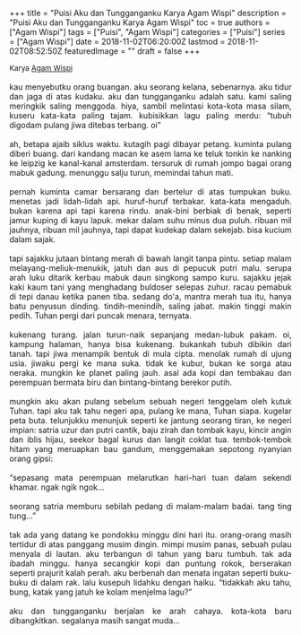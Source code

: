 +++
title = "Puisi Aku dan Tungganganku Karya Agam Wispi"
description = "Puisi Aku dan Tungganganku Karya Agam Wispi"
toc = true
authors = ["Agam Wispi"]
tags = ["Puisi", "Agam Wispi"]
categories = ["Puisi"]
series = ["Agam Wispi"]
date = 2018-11-02T06:20:00Z
lastmod = 2018-11-02T08:52:50Z
featuredImage = ""
draft = false
+++

<div style="text-align: justify;">
<div style="font-size: small;">Karya <a href="/authors/agam-wispi/" target="_blank">Agam Wispi</a></div><br />
kau menyebutku orang buangan. aku seorang kelana, sebenarnya. aku tidur dan jaga di atas kudaku. aku dan tungganganku adalah satu. kami saling meringkik saling menggoda. hiya, sambil melintasi kota-kota masa silam, kuseru kata-kata paling tajam. kubisikkan lagu paling merdu: “tubuh digodam pulang jiwa ditebas terbang. oi”<br /><br />ah, betapa ajaib siklus waktu. kutagih pagi dibayar petang. kuminta pulang diberi buang. dari kandang macan ke asem lama ke teluk tonkin ke nanking ke leipzig ke kanal-kanal amsterdam. tersuruk di rumah jompo bagai orang mabuk gadung. menunggu salju turun, memindai tahun mati.<br /><br />pernah kuminta camar bersarang dan bertelur di atas tumpukan buku. menetas jadi lidah-lidah api. huruf-huruf terbakar. kata-kata mengaduh. bukan karena api tapi karena rindu. anak-bini berbiak di benak, seperti jamur kuping di kayu lapuk. mekar dalam suhu minus dua puluh. ribuan mil jauhnya, ribuan mil jauhnya, tapi dapat kudekap dalam sekejab. bisa kucium dalam sajak.<br /><br />tapi sajakku jutaan bintang merah di bawah langit tanpa pintu. setiap malam melayang-meliuk-menukik, jatuh dan aus di pepucuk putri malu. serupa arah luku ditarik kerbau mabuk daun singkong sampo kuru. sajakku jejak kaki kaum tani yang menghadang buldoser selepas zuhur. racau pemabuk di tepi danau ketika panen tiba. sedang do'a, mantra merah tua itu, hanya batu penyusun dinding. tindih-menindih, saling jabat. makin tinggi makin pedih. Tuhan pergi dari puncak menara, ternyata.<br /><br />kukenang turang. jalan turun-naik sepanjang medan-lubuk pakam. oi, kampung halaman, hanya bisa kukenang. bukankah tubuh dibikin dari tanah. tapi jiwa menampik bentuk di mula cipta. menolak rumah di ujung usia. jiwaku pergi ke mana suka. tidak ke kubur, bukan ke sorga atau neraka. mungkin ke planet paling jauh. asal ada kopi dan tembakau dan perempuan bermata biru dan bintang-bintang berekor putih.<br /><br />mungkin aku akan pulang sebelum sebuah negeri tenggelam oleh kutuk Tuhan. tapi aku tak tahu negeri apa, pulang ke mana, Tuhan siapa. kugelar peta buta. telunjukku menunjuk seperti ke jantung seorang tiran, ke negeri impian: satria uzur dan putri cantik, baju zirah dan tombak kayu, kincir angin dan iblis hijau, seekor bagal kurus dan langit coklat tua. tembok-tembok hitam yang meruapkan bau gandum, menggemakan sepotong nyanyian orang gipsi:<br /><br />“sepasang mata perempuan melarutkan hari-hari tuan dalam sekendi khamar. ngak ngik ngok…<br /><br />seorang satria memburu sebilah pedang di malam-malam badai. tang ting tung…”<br /><br />tak ada yang datang ke pondokku minggu dini hari itu. orang-orang masih tertidur di atas panggang musim dingin. mimpi musim panas, sebuah pulau menyala di lautan. aku terbangun di tahun yang baru tumbuh. tak ada ibadah minggu. hanya secangkir kopi dan puntung rokok, berserakan seperti prajurit kalah perah. aku berbenah dan menata ingatan seperti buku-buku di dalam rak. lalu kusepuh lidahku dengan haiku. “tidakkah aku tahu, bung, katak yang jatuh ke kolam menjelma lagu?”<br /><br />aku dan tungganganku berjalan ke arah cahaya. kota-kota baru dibangkitkan. segalanya masih sangat muda…</div>
